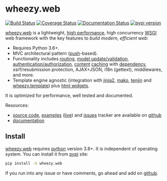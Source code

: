 # wheezy.web

[![Build Status](https://travis-ci.org/akornatskyy/wheezy.web.svg?branch=master)](https://travis-ci.org/akornatskyy/wheezy.web)
[![Coverage Status](https://coveralls.io/repos/github/akornatskyy/wheezy.web/badge.svg?branch=master)](https://coveralls.io/github/akornatskyy/wheezy.web?branch=master)
[![Documentation Status](https://readthedocs.org/projects/wheezyweb/badge/?version=latest)](https://wheezyweb.readthedocs.io/en/latest/?badge=latest)
[![pypi version](https://badge.fury.io/py/wheezy.web.svg)](https://badge.fury.io/py/wheezy.web)

[wheezy.web](https://pypi.org/project/wheezy.web/) is a lightweight,
[high performance](https://mindref.blogspot.com/2012/09/python-fastest-web-framework.html),
high concurrency [WSGI](http://www.python.org/dev/peps/pep-3333) web
framework with the key features to *build modern, efficient web*:

- Requires Python 3.6+.
- MVC architectural pattern
  ([push](http://en.wikipedia.org/wiki/Web_application_framework#Push-based_vs._pull-based)-based).
- Functionality includes
  [routing](https://github.com/akornatskyy/wheezy.routing),
  [model update/validation](https://github.com/akornatskyy/wheezy.validation),
  [authentication/authorization](https://github.com/akornatskyy/wheezy.security),
  [content](https://wheezyhttp.readthedocs.io/en/latest/userguide.html#content-cache)
  [caching](https://github.com/akornatskyy/wheezy.caching) with
  [dependency](https://wheezycaching.readthedocs.io/en/latest/userguide.html#cachedependency),
  xsrf/resubmission protection, AJAX+JSON, i18n (gettext),
  middlewares, and more.
- Template engine agnostic (integration with
  [jinja2](http://jinja.pocoo.org),
  [mako](http://www.makotemplates.org),
  [tenjin](http://www.kuwata-lab.com/tenjin/) and
  [wheezy.template](https://github.com/akornatskyy/wheezy.template)) plus
  [html widgets](https://github.com/akornatskyy/wheezy.html).

It is optimized for performance, well tested and documented.

Resources:

- [source code](https://github.com/akornatskyy/wheezy.web),
  [examples](https://github.com/akornatskyy/wheezy.web/tree/master/demos)
  ([live](http://wheezy.pythonanywhere.com)) and
  [issues](https://github.com/akornatskyy/wheezy.web/issues)
  tracker are available on
  [github](https://github.com/akornatskyy/wheezy.web)
- [documentation](https://wheezyweb.readthedocs.io/en/latest/)

## Install

[wheezy.web](https://pypi.org/project/wheezy.web/) requires
[python](https://www.python.org) version 3.8+. It is independent of operating
system. You can install it from [pypi](https://pypi.org/project/wheezy.web/)
site:

```sh
pip install -U wheezy.web
```

If you run into any issue or have comments, go ahead and add on
[github](https://github.com/akornatskyy/wheezy.web).
